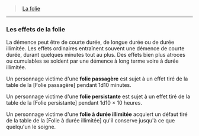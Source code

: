 ﻿---
!GenericItem
Name: Les effets de la folie
Id: madness_hd.md#les-effets-de-la-folie
ParentLink: madness_hd.md#la-folie
ParentName: La folie
NameLevel: 3
Attributes:
  Name: Les effets de la folie
  Markdown: >+
    ### <!--Name-->Les effets de la folie<!--/Name-->


    La démence peut être de courte durée, de longue durée ou de durée illimitée. Les effets ordinaires entraînent souvent une démence de courte durée, durant quelques minutes tout au plus. Des effets bien plus atroces ou cumulables se soldent par une démence à long terme voire à durée illimitée.


    Un personnage victime d'une **folie passagère** est sujet à un effet tiré de la table de la [Folie passagère] pendant 1d10 minutes.


    Un personnage victime d'une **folie persistante** est sujet à un effet tiré de la table de la [Folie persistante] pendant 1d10 × 10 heures.


    Un personnage victime d'une **folie à durée illimitée** acquiert un défaut tiré de la table de la [Folie à durée illimitée] qu'il conserve jusqu'à ce que quelqu'un le soigne.

AttributesDictionary: >+
  Name: Les effets de la folie

  Markdown: >+

    ### <!--Name-->Les effets de la folie<!--/Name-->





    La démence peut être de courte durée, de longue durée ou de durée illimitée. Les effets ordinaires entraînent souvent une démence de courte durée, durant quelques minutes tout au plus. Des effets bien plus atroces ou cumulables se soldent par une démence à long terme voire à durée illimitée.





    Un personnage victime d'une **folie passagère** est sujet à un effet tiré de la table de la [Folie passagère] pendant 1d10 minutes.





    Un personnage victime d'une **folie persistante** est sujet à un effet tiré de la table de la [Folie persistante] pendant 1d10 × 10 heures.





    Un personnage victime d'une **folie à durée illimitée** acquiert un défaut tiré de la table de la [Folie à durée illimitée] qu'il conserve jusqu'à ce que quelqu'un le soigne.



---
> [La folie](hd_madness.md)

---

### Les effets de la folie

La démence peut être de courte durée, de longue durée ou de durée illimitée. Les effets ordinaires entraînent souvent une démence de courte durée, durant quelques minutes tout au plus. Des effets bien plus atroces ou cumulables se soldent par une démence à long terme voire à durée illimitée.

Un personnage victime d'une **folie passagère** est sujet à un effet tiré de la table de la [Folie passagère] pendant 1d10 minutes.

Un personnage victime d'une **folie persistante** est sujet à un effet tiré de la table de la [Folie persistante] pendant 1d10 × 10 heures.

Un personnage victime d'une **folie à durée illimitée** acquiert un défaut tiré de la table de la [Folie à durée illimitée] qu'il conserve jusqu'à ce que quelqu'un le soigne.

